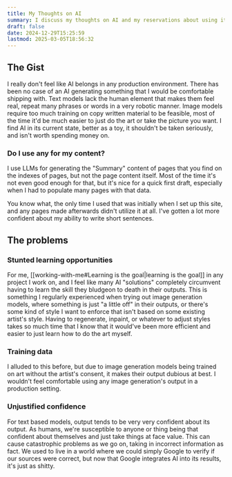 ```yaml
---
title: My Thoughts on AI
summary: I discuss my thoughts on AI and my reservations about using it in production environments due to concerns over quality, training data, and confidence in outputs.
draft: false
date: 2024-12-29T15:25:59
lastmod: 2025-03-05T18:56:32
---
```

## The Gist
I really don't feel like AI belongs in any production environment. There has been no case of an AI generating something that I would be comfortable shipping with. Text models lack the human element that makes them feel real, repeat many phrases or words in a very robotic manner. Image models require too much training on copy written material to be feasible, most of the time it'd be much easier to just do the art or take the picture you want.
I find AI in its current state, better as a toy, it shouldn't be taken seriously, and isn't worth spending money on.
### Do I use any for my content?
I use LLMs for generating the "Summary" content of pages that you find on the indexes of pages, but not the page content itself. Most of the time it's not even good enough for that, but it's nice for a quick first draft, especially when I had to populate many pages with that data.

You know what, the only time I used that was initially when I set up this site, and any pages made afterwards didn't utilize it at all. I've gotten a lot more confident about my ability to write short sentences. 
## The problems
### Stunted learning opportunities
For me, [[working-with-me#Learning is the goal|learning is the goal]] in any project I work on, and I feel like many AI "solutions" completely circumvent having to learn the skill they bludgeon to death in their outputs. This is something I regularly experienced when trying out image generation models, where something is just "a little off" in their outputs, or there's some kind of style I want to enforce that isn't based on some existing artist's style. Having to regenerate, inpaint, or whatever to adjust styles takes so much time that I know that it would've been more efficient and easier to just learn how to do the art myself.
### Training data
I alluded to this before, but due to image generation models being trained on art without the artist's consent, it makes their output dubious at best. I wouldn't feel comfortable using any image generation's output in a production setting.
### Unjustified confidence
For text based models, output tends to be very very confident about its output. As humans, we're susceptible to anyone or thing being that confident about themselves and just take things at face value. This can cause catastrophic problems as we go on, taking in incorrect information as fact.
We used to live in a world where we could simply Google to verify if our sources were correct, but now that Google integrates AI into its results, it's just as shitty.
